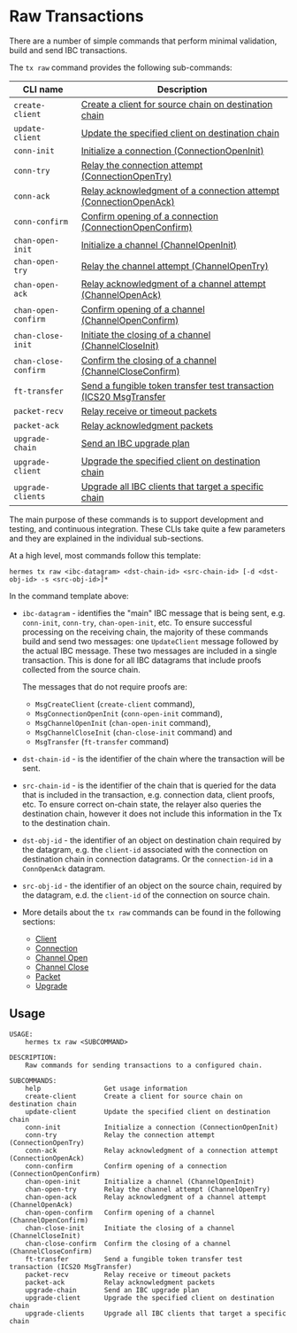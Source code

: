 # Raw Transactions

There are a number of simple commands that perform minimal validation, build and send IBC transactions.

The `tx raw` command provides the following sub-commands:

| CLI name               | Description                                                                                                     |
| ---------------------- | --------------------------------------------------------------------------------------------------------------- |
| `create-client`        | [Create a client for source chain on destination chain](./client.md#create-client)                         |
| `update-client`        | [Update the specified client on destination chain](./client.md#update-client)                              |
| `conn-init`            | [Initialize a connection (ConnectionOpenInit)](./connection.md#connection-init)                            |
| `conn-try`             | [Relay the connection attempt (ConnectionOpenTry)](./connection.md#connection-try)                         |
| `conn-ack`             | [Relay acknowledgment of a connection attempt (ConnectionOpenAck)](./connection.md#connection-ack)         |
| `conn-confirm`         | [Confirm opening of a connection (ConnectionOpenConfirm)](./connection.md#connection-confirm)              |
| `chan-open-init`       | [Initialize a channel (ChannelOpenInit)](./channel-open.md#channel-open-init)                              |
| `chan-open-try`        | [Relay the channel attempt (ChannelOpenTry)](./channel-open.md#channel-open-try)                           |
| `chan-open-ack`        | [Relay acknowledgment of a channel attempt (ChannelOpenAck)](./channel-open.md#channel-open-ack)           |
| `chan-open-confirm`    | [Confirm opening of a channel (ChannelOpenConfirm)](./channel-open.md#channel-open-close)                  |
| `chan-close-init`      | [Initiate the closing of a channel (ChannelCloseInit)](./channel-close.md#channel-close-init)              |
| `chan-close-confirm`   | [Confirm the closing of a channel (ChannelCloseConfirm)](./channel-close.md#channel-close-confirm)         |
| `ft-transfer`          | [Send a fungible token transfer test transaction (ICS20 MsgTransfer](./packet.md#fungible-token-transfer)  |
| `packet-recv`          | [Relay receive or timeout packets](./packet.md#relay-receive-and-timeout-packets)                          |
| `packet-ack`           | [Relay acknowledgment packets](./packet.md#relay-acknowledgment-packets)                                   |
| `upgrade-chain`        | [Send an IBC upgrade plan](./upgrade.md)
| `upgrade-client`       | [Upgrade the specified client on destination chain](./upgrade.md)
| `upgrade-clients`      | [Upgrade all IBC clients that target a specific chain](./upgrade.md)

The main purpose of these commands is to support development and testing, and continuous integration. These CLIs take quite a few parameters and they are explained in the individual sub-sections.

At a high level, most commands follow this template:

```shell
hermes tx raw <ibc-datagram> <dst-chain-id> <src-chain-id> [-d <dst-obj-id> -s <src-obj-id>]*
```

In the command template above:

- `ibc-datagram` - identifies the "main" IBC message that is being sent, e.g. `conn-init`, `conn-try`, `chan-open-init`, etc. To ensure successful processing on the receiving chain, the majority of these commands build and send two messages: one `UpdateClient` message followed by the actual IBC message. These two messages are included in a single transaction. This is done for all IBC datagrams that include proofs collected from the source chain.

    The messages that do not require proofs are:
    - `MsgCreateClient` (`create-client` command),
    - `MsgConnectionOpenInit` (`conn-open-init` command),
    - `MsgChannelOpenInit` (`chan-open-init` command),
    - `MsgChannelCloseInit` (`chan-close-init` command) and
    - `MsgTransfer` (`ft-transfer` command)

- `dst-chain-id` - is the identifier of the chain where the transaction will be sent.

- `src-chain-id` - is the identifier of the chain that is queried for the data that is included in the transaction, e.g. connection data, client proofs, etc. To ensure correct on-chain state, the relayer also queries the destination chain, however it does not include this information in the Tx to the destination chain.

- `dst-obj-id` - the identifier of an object on destination chain required by the datagram, e.g. the `client-id` associated with the connection on destination chain in connection datagrams. Or the `connection-id` in a `ConnOpenAck` datagram.

- `src-obj-id` - the identifier of an object on the source chain, required by the datagram, e.d. the `client-id` of the connection on source chain.

- More details about the `tx raw` commands can be found in the following sections:
     - [Client](./client.md)
     - [Connection](./connection.md)
     - [Channel Open](./channel-open.md)
     - [Channel Close](./channel-close.md)
     - [Packet](./packet.md)
     - [Upgrade](./upgrade.md)

## Usage

```shell
USAGE:
    hermes tx raw <SUBCOMMAND>

DESCRIPTION:
    Raw commands for sending transactions to a configured chain.

SUBCOMMANDS:
    help                Get usage information
    create-client       Create a client for source chain on destination chain
    update-client       Update the specified client on destination chain
    conn-init           Initialize a connection (ConnectionOpenInit)
    conn-try            Relay the connection attempt (ConnectionOpenTry)
    conn-ack            Relay acknowledgment of a connection attempt (ConnectionOpenAck)
    conn-confirm        Confirm opening of a connection (ConnectionOpenConfirm)
    chan-open-init      Initialize a channel (ChannelOpenInit)
    chan-open-try       Relay the channel attempt (ChannelOpenTry)
    chan-open-ack       Relay acknowledgment of a channel attempt (ChannelOpenAck)
    chan-open-confirm   Confirm opening of a channel (ChannelOpenConfirm)
    chan-close-init     Initiate the closing of a channel (ChannelCloseInit)
    chan-close-confirm  Confirm the closing of a channel (ChannelCloseConfirm)
    ft-transfer         Send a fungible token transfer test transaction (ICS20 MsgTransfer)
    packet-recv         Relay receive or timeout packets
    packet-ack          Relay acknowledgment packets
    upgrade-chain       Send an IBC upgrade plan
    upgrade-client      Upgrade the specified client on destination chain
    upgrade-clients     Upgrade all IBC clients that target a specific chain
```
